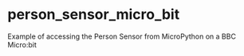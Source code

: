 # person_sensor_micro_bit
Example of accessing the Person Sensor from MicroPython on a BBC Micro:bit
